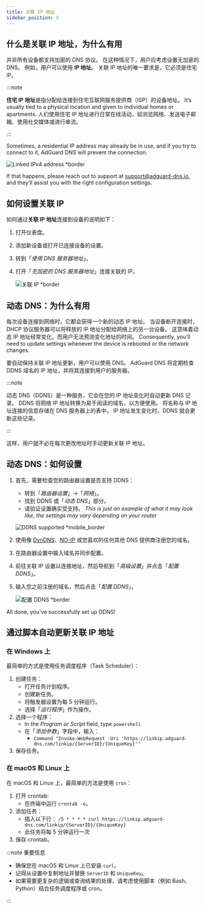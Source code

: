 ```yaml
---
title: 关联 IP 地址
sidebar_position: 3
---
```


## 什么是关联 IP 地址，为什么有用

并非所有设备都支持加密的 DNS 协议。 在这种情况下，用户应考虑设置无加密的 DNS。 例如，用户可以使用 **IP 地址**。 关联 IP 地址的唯一要求是，它必须是住宅 IP。

:::note

**住宅 IP 地址**是指分配给连接到住宅互联网服务提供商（ISP）的设备地址。 It’s usually tied to a physical location and given to individual homes or apartments. 人们使用住宅 IP 地址进行日常在线活动，如浏览网络、发送电子邮箱、使用社交媒体或进行串流。

:::

Sometimes, a residential IP address may already be in use, and if you try to connect to it, AdGuard DNS will prevent the connection.

![Linked IPv4 address \*border](https://cdn.adtidy.org/content/kb/dns/private/new_dns/connect/linked.png)

If that happens, please reach out to support at [support@adguard-dns.io](mailto:support@adguard-dns.io), and they’ll assist you with the right configuration settings.

## 如何设置关联 IP

如何通过**关联 IP 地址**连接到设备的说明如下：

1. 打开仪表盘。
2. 添加新设备或打开已连接设备的设置。
3. 转到「_使用 DNS 服务器地址_」。
4. 打开「_无加密的 DNS 服务器地址_」连接关联的 IP。

    ![关联 IP \*border](https://cdn.adtidy.org/content/kb/dns/private/new_dns/connect/linked_step4.png)

## 动态 DNS：为什么有用

每次设备连接到网络时，它都会获得一个新的动态 IP 地址。 当设备断开连接时，DHCP 协议服务器可以将释放的 IP 地址分配给网络上的另一台设备。 这意味着动态 IP 地址经常变化，而用户无法预测变化地址的时间。 Consequently, you’ll need to update settings whenever the device is rebooted or the network changes.

要自动保持关联 IP 地址更新，用户可以使用 DNS。 AdGuard DNS 将定期检查 DDNS 域名的 IP 地址，并将其连接到用户的服务器。

:::note

动态 DNS（DDNS）是一种服务，它会在您的 IP 地址变化时自动更新 DNS 记录。 DDNS 将网络 IP 地址转换为易于阅读的域名，以方便使用。 将名称与 IP 地址连接的信息存储在 DNS 服务器上的表中。 IP 地址发生变化时，DDNS 就会更新这些记录。

:::

这样，用户就不必在每次更改地址时手动更新关联 IP 地址。

## 动态 DNS：如何设置

1. 首先，需要检查您的路由器设置是否支持 DDNS：

    - 转到「_路由器设置_」→「_网络_」。
    - 找到 DDNS 或「_动态 DNS_」部分。
    - 请验证设置确实受支持。 _This is just an example of what it may look like, the settings may vary depending on your router_

    ![DDNS supported \*mobile_border](https://cdn.adtidy.org/content/kb/dns/private/new_dns/connect/dynamic_dns.png)

2. 使用像 [DynDNS](https://dyn.com/remote-access/)、[NO-IP](https://www.noip.com/) 或您喜欢的任何其他 DNS 提供商注册您的域名。

3. 在路由器设置中输入域名并同步配置。

4. 前往关联 IP 设置以连接地址，然后导航到「_高级设置_」并点击「_配置 DDNS_」。

5. 输入您之前注册的域名，然后点击「_配置 DDNS_」。

    ![配置 DDNS \*border](https://cdn.adtidy.org/content/kb/dns/private/new_dns/connect/dns_supported.png)

All done, you’ve successfully set up DDNS!

## 通过脚本自动更新关联 IP 地址

### 在 Windows 上

最简单的方式是使用任务调度程序（Task Scheduler）：

1. 创建任务：
    - 打开任务计划程序。
    - 创建新任务。
    - 将触发器设置为每 5 分钟运行。
    - 选择「_运行程序_」作为操作。
2. 选择一个程序：
    - In the _Program or Script_ field, type `powershell`
    - 在「_添加参数_」字段中，输入：
        - `Command "Invoke-WebRequest -Uri 'https://linkip.adguard-dns.com/linkip/{ServerID}/{UniqueKey}'"`
3. 保存任务。

### 在 macOS 和 Linux 上

在 macOS 和 Linux 上，最简单的方法是使用 `cron`：

1. 打开 crontab:
    - 在终端中运行 `crontab -e`。
2. 添加任务：
    - 插入以下行：
        `/5 * * * * curl https://linkip.adguard-dns.com/linkip/{ServerID}/{UniqueKey}`
    - 此任务将每 5 分钟运行一次
3. 保存 crontab。

:::note 重要信息

- 确保您在 macOS 和 Linux 上已安装 `curl`。
- 记得从设置中复制地址并替换 `ServerID` 和 `UniqueKey`。
- 如果需要更复杂的逻辑或查询结果的处理，请考虑使用脚本（例如 Bash、Python）结合任务调度程序或 cron。

:::
